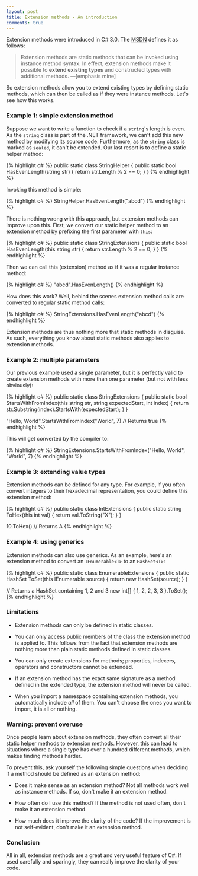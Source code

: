 ```yaml
---
layout: post
title: Extension methods - An introduction
comments: true
---
```


Extension methods were introduced in C# 3.0. The [MSDN](http://msdn.microsoft.com/en-us/library/bb308966.aspx#csharp3.0overview_topic3) defines it as follows:

> Extension methods are static methods that can be invoked using instance method syntax. In effect, extension methods make it possible to **extend existing types** and constructed types with additional methods. —[emphasis mine]

So extension methods allow you to extend existing types by defining static methods, which can then be called as if they were instance methods. Let's see how this works.

### Example 1: simple extension method
Suppose we want to write a function to check if a `string`'s length is even. As the `string` class is part of the .NET framework, we can't add this new method by modifying its source code. Furthermore, as the `string` class is marked as `sealed`, it can't be extended. Our last resort is to define a static helper method:

{% highlight c# %}
public static class StringHelper
{
    public static bool HasEvenLength(string str)
    {
        return str.Length % 2 == 0;
    }
}
{% endhighlight %}

Invoking this method is simple:

{% highlight c# %}
StringHelper.HasEvenLength("abcd")
{% endhighlight %}

There is nothing wrong with this approach, but extension methods can improve upon this. First, we convert our static helper method to an extension method by prefixing the first parameter with `this`:

{% highlight c# %}
public static class StringExtensions
{
    public static bool HasEvenLength(this string str)
    {
        return str.Length % 2 == 0;
    }
}
{% endhighlight %}

Then we can call this (extension) method as if it was a regular instance method:

{% highlight c# %}
"abcd".HasEvenLength()
{% endhighlight %}

How does this work? Well, behind the scenes extension method calls are converted to regular static method calls:

{% highlight c# %}
StringExtensions.HasEvenLength("abcd")
{% endhighlight %}

Extension methods are thus nothing more that static methods in disguise. As such, everything you know about static methods also applies to extension methods. 

### Example 2: multiple parameters
Our previous example used a single parameter, but it is perfectly valid to create extension methods with more than one parameter (but not with less obviously):

{% highlight c# %}
public static class StringExtensions
{
    public static bool StartsWithFromIndex(this string str, string expectedStart, int index)
    {
        return str.Substring(index).StartsWith(expectedStart);
    }
}

"Hello, World".StartsWithFromIndex("World", 7) // Returns true
{% endhighlight %}

This will get converted by the compiler to:

{% highlight c# %}
StringExtensions.StartsWithFromIndex("Hello, World", "World", 7)
{% endhighlight %}

### Example 3: extending value types
Extension methods can be defined for any type. For example, if you often convert integers to their hexadecimal representation, you could define this extension method:

{% highlight c# %}
public static class IntExtensions
{
    public static string ToHex(this int val)
    {
        return val.ToString("X");
    }
} 

10.ToHex() // Returns A
{% endhighlight %}

### Example 4: using generics
Extension methods can also use generics. As an example, here's an extension method to convert an `IEnumerable<T>` to an `HashSet<T>`:

{% highlight c# %}
public static class EnumerableExtensions
{
    public static HashSet<T> ToSet<T>(this IEnumerable<T> source)
    {
        return new HashSet<T>(source);
    }
}

// Returns a HashSet<int> containing 1, 2 and 3
new int[] { 1, 2, 2, 3, 3 }.ToSet(); 
{% endhighlight %}

### Limitations

- Extension methods can only be defined in static classes.

- You can only access public members of the class the extension method is applied to. This follows from the fact that extension methods are nothing more than plain static methods defined in static classes.

- You can only create extensions for methods; properties, indexers, operators and constructors cannot be extended.

- If an extension method has the exact same signature as a method defined in the extended type, the extension method will never be called.

- When you import a namespace containing extension methods, you automatically include *all* of them. You can't choose the ones you want to import, it is all or nothing.

### Warning: prevent overuse

Once people learn about extension methods, they often convert all their static helper methods to extension methods. However, this can lead to situations where a single type has over a hundred different methods, which makes finding methods harder.

To prevent this, ask yourself the following simple questions when deciding if a method should be defined as an extension method:

- Does it make sense as an extension method? Not all methods work well as instance methods. If so, don't make it an extension method. 

- How often do I use this method? If the method is not used often, don't make it an extension method.

- How much does it improve the clarity of the code? If the improvement is not self-evident, don't make it an extension method.

### Conclusion

All in all, extension methods are a great and very useful feature of C#. If used carefully and sparingly, they can really improve the clarity of your code.